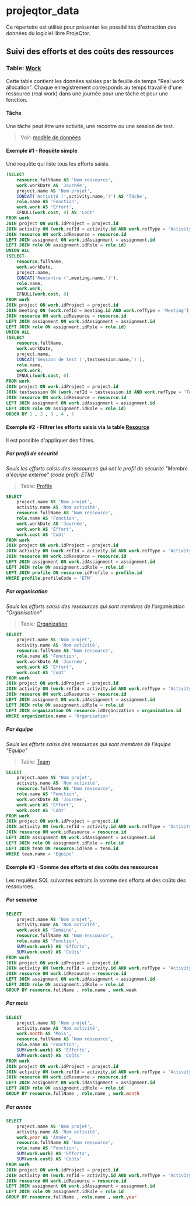 # projeqtor_data

Ce répertoire est utilisé pour présenter les possibilités d'extraction des données du logiciel libre ProjeQtor.

## Suivi des efforts et des coûts des ressources

### Table: [Work](/tables/table_work.md)

Cette table contient les données saisies par la feuille de temps "Real work allocation". Chaque enregistrement corresponds au temps travaillé d'une ressource (real work) dans une journée pour une tâche et pour une fonction.

#### Tâche

Une tâche peut être une activité, une recontre ou une session de test.

> Voir: [modèle de données](/md_facette_effort_reel.png)

#### Exemple #1 - Requête simple

Une requête qui liste tous les efforts saisis.

```sql
(SELECT 
    resource.fullName AS 'Nom ressource',
    work.workDate AS 'Journée',    
    project.name AS 'Nom projet',
    CONCAT('Activité (',activity.name,')') AS 'Tâche',
    role.name AS 'Fonction',
    work.work AS 'Effort',
    IFNULL(work.cost, 0) AS 'Coût'
FROM work
JOIN project ON work.idProject = project.id
JOIN activity ON (work.refId = activity.id AND work.refType = 'Activity')
JOIN resource ON work.idResource = resource.id
LEFT JOIN assignment ON work.idAssignment = assignment.id
LEFT JOIN role ON assignment.idRole = role.id)
UNION ALL
(SELECT 
    resource.fullName,
    work.workDate,    
    project.name,
    CONCAT('Rencontre (',meeting.name,')'),
    role.name,
    work.work,
    IFNULL(work.cost, 0)
FROM work
JOIN project ON work.idProject = project.id
JOIN meeting ON (work.refId = meeting.id AND work.refType = 'Meeting')
JOIN resource ON work.idResource = resource.id
LEFT JOIN assignment ON work.idAssignment = assignment.id
LEFT JOIN role ON assignment.idRole = role.id)
UNION ALL
(SELECT 
    resource.fullName,
    work.workDate,    
    project.name,
    CONCAT('Session de test (',testsession.name,')'),
    role.name,
    work.work,
    IFNULL(work.cost, 0)
FROM work
JOIN project ON work.idProject = project.id
JOIN testsession ON (work.refId = testsession.id AND work.refType = 'TestSession')
JOIN resource ON work.idResource = resource.id
LEFT JOIN assignment ON work.idAssignment = assignment.id
LEFT JOIN role ON assignment.idRole = role.id)
ORDER BY 1 , 2 , 3 , 4 , 5
```

#### Exemple #2 - Filtrer les efforts saisis via la table [Resource](/tables/table_resource.md)

Il est possible d'appliquer des filtres.

##### Par profil de sécurité

_Seuls les efforts saisis des ressources qui ont le profil de sécurité "Membre d'équipe externe" (code profil: ETM)_

> Table: [Profile](/tables/table_profile.md)

```sql
SELECT 
    project.name AS 'Nom projet',
    activity.name AS 'Nom activité',
    resource.fullName AS 'Nom ressource',
    role.name AS 'Fonction',
    work.workDate AS 'Journée',
    work.work AS 'Effort',
    work.cost AS 'Coût'
FROM work
JOIN project ON work.idProject = project.id
JOIN activity ON (work.refId = activity.id AND work.refType = 'Activity')
JOIN resource ON work.idResource = resource.id
LEFT JOIN assignment ON work.idAssignment = assignment.id
LEFT JOIN role ON assignment.idRole = role.id
LEFT JOIN profile ON resource.idProfile = profile.id
WHERE profile.profileCode = 'ETM'
```

##### Par organisation

_Seuls les efforts saisis des ressources qui sont membres de l'organisation "Organisation"_

> Table: [Organization](/tables/table_organization.md)


```sql
SELECT 
    project.name AS 'Nom projet',
    activity.name AS 'Nom activité',
    resource.fullName AS 'Nom ressource',
    role.name AS 'Fonction',
    work.workDate AS 'Journée',
    work.work AS 'Effort',
    work.cost AS 'Coût'
FROM work
JOIN project ON work.idProject = project.id
JOIN activity ON (work.refId = activity.id AND work.refType = 'Activity')
JOIN resource ON work.idResource = resource.id
LEFT JOIN assignment ON work.idAssignment = assignment.id
LEFT JOIN role ON assignment.idRole = role.id
LEFT JOIN organization ON resource.idOrganization = organization.id
WHERE organization.name = 'Organisation'
```

##### Par équipe

_Seuls les efforts saisis des ressources qui sont membres de l'équipe "Equipe"_

> Table: [Team](/tables/table_team.md)

```sql
SELECT 
    project.name AS 'Nom projet',
    activity.name AS 'Nom activité',
    resource.fullName AS 'Nom ressource',
    role.name AS 'Fonction',
    work.workDate AS 'Journée',
    work.work AS 'Effort',
    work.cost AS 'Coût'
FROM work
JOIN project ON work.idProject = project.id
JOIN activity ON (work.refId = activity.id AND work.refType = 'Activity')
JOIN resource ON work.idResource = resource.id
LEFT JOIN assignment ON work.idAssignment = assignment.id
LEFT JOIN role ON assignment.idRole = role.id
LEFT JOIN team ON resource.idTeam = team.id
WHERE team.name = 'Equipe'
```


#### Exemple #3 - Somme des efforts et des coûts des ressources 

Les requêtes SQL suivantes extraits la somme des efforts et des coûts des ressources.

##### Par semaine

```sql
SELECT 
    project.name AS 'Nom projet',
    activity.name AS 'Nom activité',
    work.week AS 'Semaine',
    resource.fullName AS 'Nom ressource',
    role.name AS 'Fonction',
    SUM(work.work) AS 'Efforts',
    SUM(work.cost) AS 'Coûts'
FROM work
JOIN project ON work.idProject = project.id
JOIN activity ON (work.refId = activity.id AND work.refType = 'Activity')
JOIN resource ON work.idResource = resource.id
LEFT JOIN assignment ON work.idAssignment = assignment.id
LEFT JOIN role ON assignment.idRole = role.id
GROUP BY resource.fullName , role.name , work.week
```

##### Par mois

```sql
SELECT 
    project.name AS 'Nom projet',
    activity.name AS 'Nom activité',
    work.month AS 'Mois',
    resource.fullName AS 'Nom ressource',
    role.name AS 'Fonction',
    SUM(work.work) AS 'Efforts',
    SUM(work.cost) AS 'Coûts'
FROM work
JOIN project ON work.idProject = project.id
JOIN activity ON (work.refId = activity.id AND work.refType = 'Activity')
JOIN resource ON work.idResource = resource.id
LEFT JOIN assignment ON work.idAssignment = assignment.id
LEFT JOIN role ON assignment.idRole = role.id
GROUP BY resource.fullName , role.name , work.month
```

##### Par année

```sql
SELECT 
    project.name AS 'Nom projet',
    activity.name AS 'Nom activité',
    work.year AS 'Année',
    resource.fullName AS 'Nom ressource',
    role.name AS 'Fonction',
    SUM(work.work) AS 'Efforts',
    SUM(work.cost) AS 'Coûts'
FROM work
JOIN project ON work.idProject = project.id
JOIN activity ON (work.refId = activity.id AND work.refType = 'Activity')
JOIN resource ON work.idResource = resource.id
LEFT JOIN assignment ON work.idAssignment = assignment.id
LEFT JOIN role ON assignment.idRole = role.id
GROUP BY resource.fullName , role.name , work.year
```

